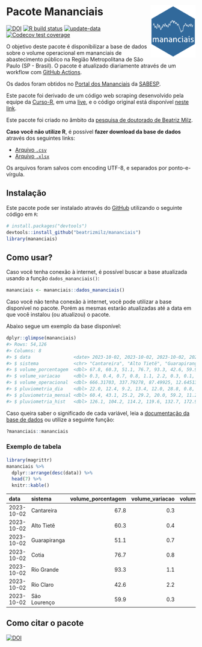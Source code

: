 
<!-- README.md is generated from README.Rmd. Please edit that file -->

# Pacote Mananciais <img src="man/figures/hexlogo.png" align="right" width = "120px"/>

<!-- badges: start -->

[![DOI](https://zenodo.org/badge/DOI/10.5281/zenodo.4733056.svg)](https://doi.org/10.5281/zenodo.4733056)
[![R build
status](https://github.com/beatrizmilz/mananciais/workflows/R-CMD-check/badge.svg)](https://github.com/beatrizmilz/mananciais/actions)
[![update-data](https://github.com/beatrizmilz/mananciais/actions/workflows/2-update_data.yaml/badge.svg)](https://github.com/beatrizmilz/mananciais/actions/workflows/2-update_data.yaml)
[![Codecov test
coverage](https://codecov.io/gh/beatrizmilz/mananciais/branch/master/graph/badge.svg)](https://codecov.io/gh/beatrizmilz/mananciais?branch=master)
<!-- badges: end -->

O objetivo deste pacote é disponibilizar a base de dados sobre o volume
operacional em mananciais de abastecimento público na Região
Metropolitana de São Paulo (SP - Brasil). O pacote é atualizado
diariamente através de um workflow com [GitHub
Actions](https://github.com/beatrizmilz/mananciais/actions).

Os dados foram obtidos no [Portal dos
Mananciais](http://mananciais.sabesp.com.br/Situacao) da
[SABESP](http://site.sabesp.com.br/site/Default.aspx).

Este pacote foi derivado de um código web scraping desenvolvido pela
equipe da [Curso-R](https://www.curso-r.com/), em uma
[live](https://youtu.be/jvZIxrMmOcQ), e o código original está
disponível [neste
link](https://github.com/curso-r/lives/blob/master/drafts/20200730_scraper_sabesp.R).

Este pacote foi criado no âmbito da [pesquisa de doutorado de Beatriz
Milz](https://beatrizmilz.github.io/tese/).

**Caso você não utilize R**, é possível **fazer download da base de
dados** através dos seguintes links:

- [Arquivo
  `.csv`](https://github.com/beatrizmilz/mananciais/raw/master/inst/extdata/mananciais.csv)
- [Arquivo
  `.xlsx`](https://github.com/beatrizmilz/mananciais/blob/master/inst/extdata/mananciais.xlsx?raw=true)

Os arquivos foram salvos com encoding UTF-8, e separados por
ponto-e-vírgula.

## Instalação

Este pacote pode ser instalado através do [GitHub](https://github.com/)
utilizando o seguinte código em `R`:

``` r
# install.packages("devtools")
devtools::install_github("beatrizmilz/mananciais")
library(mananciais)
```

## Como usar?

Caso você tenha conexão à internet, é possível buscar a base atualizada
usando a função `dados_mananciais()`:

``` r
mananciais <- mananciais::dados_mananciais() 
```

Caso você não tenha conexão à internet, você pode utilizar a base
disponível no pacote. Porém as mesmas estarão atualizadas até a data em
que você instalou (ou atualizou) o pacote.

Abaixo segue um exemplo da base disponível:

``` r
dplyr::glimpse(mananciais)
#> Rows: 54,126
#> Columns: 8
#> $ data                <date> 2023-10-02, 2023-10-02, 2023-10-02, 2023-10-02, 2…
#> $ sistema             <chr> "Cantareira", "Alto Tietê", "Guarapiranga", "Cotia…
#> $ volume_porcentagem  <dbl> 67.8, 60.3, 51.1, 76.7, 93.3, 42.6, 59.9, 67.5, 59…
#> $ volume_variacao     <dbl> 0.3, 0.4, 0.7, 0.8, 1.1, 2.2, 0.3, 0.1, 0.2, 0.4, …
#> $ volume_operacional  <dbl> 666.31703, 337.79278, 87.49925, 12.64513, 104.7087…
#> $ pluviometria_dia    <dbl> 22.0, 12.4, 9.2, 13.4, 12.0, 28.8, 0.8, 38.4, 30.7…
#> $ pluviometria_mensal <dbl> 60.4, 43.1, 25.2, 29.2, 20.0, 59.2, 11.2, 38.4, 30…
#> $ pluviometria_hist   <dbl> 126.1, 104.2, 114.2, 119.6, 132.7, 172.9, 141.7, 1…
```

Caso queira saber o significado de cada variável, leia a [documentação
da base de
dados](https://beatrizmilz.github.io/mananciais/reference/mananciais.html)
ou utilize a seguinte função:

``` r
?mananciais::mananciais
```

### Exemplo de tabela

``` r
library(magrittr)
mananciais %>% 
  dplyr::arrange(desc(data)) %>% 
  head(7) %>%
  knitr::kable()
```

| data       | sistema      | volume_porcentagem | volume_variacao | volume_operacional | pluviometria_dia | pluviometria_mensal | pluviometria_hist |
|:-----------|:-------------|-------------------:|----------------:|-------------------:|-----------------:|--------------------:|------------------:|
| 2023-10-02 | Cantareira   |               67.8 |             0.3 |          666.31703 |             22.0 |                60.4 |             126.1 |
| 2023-10-02 | Alto Tietê   |               60.3 |             0.4 |          337.79278 |             12.4 |                43.1 |             104.2 |
| 2023-10-02 | Guarapiranga |               51.1 |             0.7 |           87.49925 |              9.2 |                25.2 |             114.2 |
| 2023-10-02 | Cotia        |               76.7 |             0.8 |           12.64513 |             13.4 |                29.2 |             119.6 |
| 2023-10-02 | Rio Grande   |               93.3 |             1.1 |          104.70871 |             12.0 |                20.0 |             132.7 |
| 2023-10-02 | Rio Claro    |               42.6 |             2.2 |            5.82368 |             28.8 |                59.2 |             172.9 |
| 2023-10-02 | São Lourenço |               59.9 |             0.3 |           53.17261 |              0.8 |                11.2 |             141.7 |

## Como citar o pacote

[![DOI](https://zenodo.org/badge/DOI/10.5281/zenodo.4733056.svg)](https://doi.org/10.5281/zenodo.4733056)
